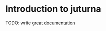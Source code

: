 # Introduction to juturna

TODO: write [great documentation](http://jacobian.org/writing/great-documentation/what-to-write/)
